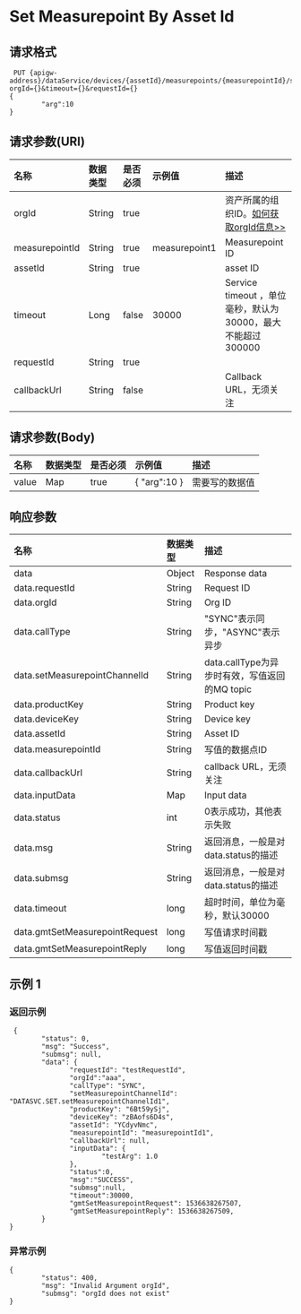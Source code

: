 # Set Measurepoint By Asset Id

## 请求格式

```
 PUT {apigw-address}/dataService/devices/{assetId}/measurepoints/{measurepointId}/set?orgId={}&timeout={}&requestId={}
{
        "arg":10
}
```

## 请求参数(URI)

| **名称**       | **数据类型** | **是否必须** | **示例值** | **描述**                                                    |
|:---------------|:-------------|:-------------|:-----------------|:------------------------------------------------------------|
| orgId          | String       | true         |                  | 资产所属的组织ID。[如何获取orgId信息>>](/docs/api/zh_CN/2.0.9/api_faqs#id-orgid-orgid)|
| measurepointId | String       | true         | measurepoint1    | Measurepoint ID                                             |
| assetId        | String       | true         |                  | asset ID                                                    |
| timeout        | Long         | false        | 30000            | Service timeout ，单位毫秒，默认为30000，最大不能超过300000 |
| requestId      | String       | true         |                  |                                                             |
| callbackUrl    | String       | false        |                  | Callback URL，无须关注                                      |



## 请求参数(Body)

| **名称** | **数据类型** | **是否必须** | **示例值** | **描述**       |
|:---------|:-------------|:-------------|:-----------------|:---------------|
| value    | Map          | true         | {   "arg":10   } | 需要写的数据值 |



## 响应参数

| **名称**                       | **数据类型** | **描述**                                      |
|:-------------------------------|:-------------|:----------------------------------------------|
| data                           | Object       | Response data                                 |
| data.requestId                 | String       | Request ID                                    |
| data.orgId                     | String       | Org ID                                        |
| data.callType                  | String       | "SYNC"表示同步，"ASYNC"表示异步               |
| data.setMeasurepointChannelId  | String       | data.callType为异步时有效，写值返回的MQ topic |
| data.productKey                | String       | Product key                                   |
| data.deviceKey                 | String       | Device key                                    |
| data.assetId                   | String       | Asset ID                                      |
| data.measurepointId            | String       | 写值的数据点ID                                |
| data.callbackUrl               | String       | callback URL，无须关注                        |
| data.inputData                 | Map          | Input data                                    |
| data.status                    | int          | 0表示成功，其他表示失败                       |
| data.msg                       | String       | 返回消息，一般是对data.status的描述           |
| data.submsg                    | String       | 返回消息，一般是对data.status的描述           |
| data.timeout                   | long         | 超时时间，单位为毫秒，默认30000               |
| data.gmtSetMeasurepointRequest | long         | 写值请求时间戳                                |
| data.gmtSetMeasurepointReply   | long         | 写值返回时间戳                                |


## 示例 1

### 返回示例

```
 {
        "status": 0,
        "msg": "Success",
        "submsg": null,
        "data": {
               "requestId": "testRequestId",
               "orgId":"aaa",
               "callType": "SYNC",
               "setMeasurepointChannelId": "DATASVC.SET.setMeasurepointChannelId1",
               "productKey": "6Bt59ySj",
               "deviceKey": "zBAofs6D4s",
               "assetId": "YCdyvNmc",
               "measurepointId": "measurepointId1",
               "callbackUrl": null,
               "inputData": {
                       "testArg": 1.0
               },
               "status":0,
               "msg":"SUCCESS",
               "submsg":null,
               "timeout":30000,
               "gmtSetMeasurepointRequest": 1536638267507,
               "gmtSetMeasurepointReply": 1536638267509,
        }
}
```


### 异常示例

```
{
        "status": 400,
        "msg": "Invalid Argument orgId",
        "submsg": "orgId does not exist"
}
```
